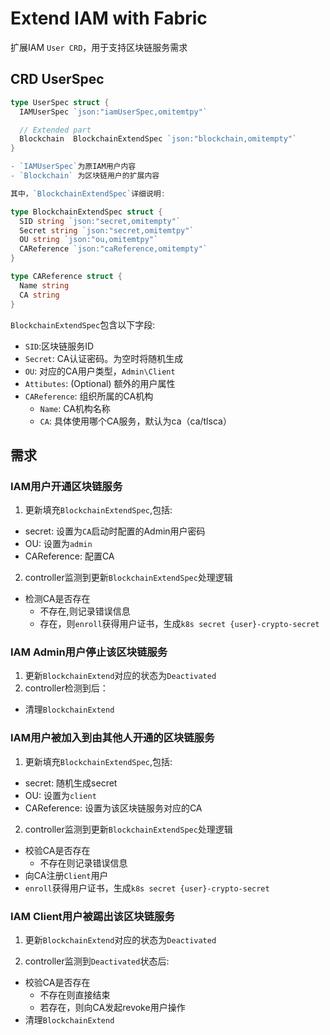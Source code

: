 # Extend IAM with Fabric

扩展IAM `User CRD`，用于支持区块链服务需求

## CRD UserSpec

```go
type UserSpec struct {
  IAMUserSpec `json:"iamUserSpec,omitemtpy"`

  // Extended part 
  Blockchain  BlockchainExtendSpec `json:"blockchain,omitempty"`
}

- `IAMUserSpec`为原IAM用户内容
- `Blockchain` 为区块链用户的扩展内容

其中，`BlockchainExtendSpec`详细说明:

type BlockchainExtendSpec struct {
  SID string `json:"secret,omitempty"`
  Secret string `json:"secret,omitemtpy"`
  OU string `json:"ou,omitemtpy"`
  CAReference `json:"caReference,omitempty"`
}

type CAReference struct {
  Name string
  CA string
}
```

`BlockchainExtendSpec`包含以下字段:

- `SID`:区块链服务ID
- `Secret`: CA认证密码。为空时将随机生成
- `OU`: 对应的CA用户类型，`Admin\Client`
- `Attibutes`: (Optional) 额外的用户属性
- ` CAReference `: 组织所属的CA机构
  - `Name`: CA机构名称
  - `CA`: 具体使用哪个CA服务，默认为ca（ca/tlsca）

## 需求

### IAM用户开通区块链服务

1. 更新填充`BlockchainExtendSpec`,包括:

- secret: 设置为`CA`启动时配置的Admin用户密码
- OU: 设置为`admin`
- CAReference: 配置CA

2. controller监测到更新`BlockchainExtendSpec`处理逻辑

- 检测CA是否存在
  - 不存在,则记录错误信息
  - 存在，则`enroll`获得用户证书，生成`k8s secret {user}-crypto-secret`

### IAM Admin用户停止该区块链服务

1. 更新`BlockchainExtend`对应的状态为`Deactivated`
2. controller检测到后：

- 清理`BlockchainExtend`


### IAM用户被加入到由其他人开通的区块链服务

1. 更新填充`BlockchainExtendSpec`,包括:

- secret: 随机生成secret
- OU: 设置为`client`
- CAReference: 设置为该区块链服务对应的CA

2. controller监测到更新`BlockchainExtendSpec`处理逻辑

- 校验CA是否存在
  - 不存在则记录错误信息
- 向CA注册`Client`用户
- `enroll`获得用户证书，生成`k8s secret {user}-crypto-secret`

### IAM Client用户被踢出该区块链服务

1. 更新`BlockchainExtend`对应的状态为`Deactivated`

2. controller监测到`Deactivated`状态后:

- 校验CA是否存在
  - 不存在则直接结束
  - 若存在，则向CA发起revoke用户操作
- 清理`BlockchainExtend`

